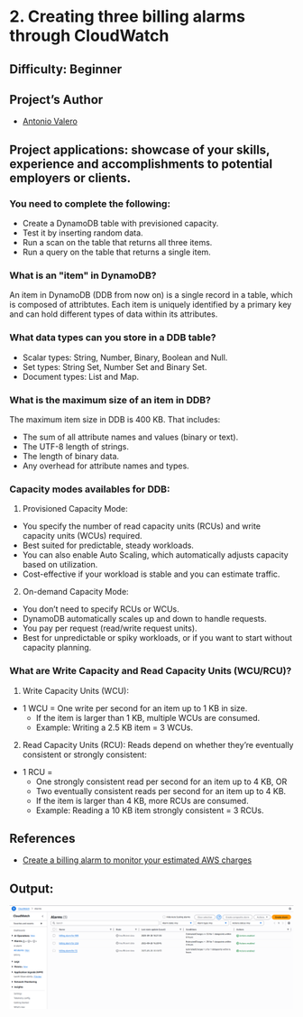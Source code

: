 # 2. Creating three billing alarms through CloudWatch
 
## Difficulty: Beginner

## Project’s Author 
* [Antonio Valero](https://www.linkedin.com/in/avalero89/) 

 
## Project applications: showcase of your skills, experience and accomplishments to potential employers or clients. 
 

### You need to complete the following:

  *   Create a DynamoDB table with previsioned capacity.
  *   Test it by inserting random data.
  *   Run a scan on the table that returns all three items.
  *   Run a query on the table that returns a single item.


### What is an "item" in DynamoDB?
An item in DynamoDB (DDB from now on) is a single record in a table, which is composed of attribtutes. Each item is uniquely identified by a primary key and can hold different types of data within its attributes.

### What data types can you store in a DDB table?
  * Scalar types: String, Number, Binary, Boolean and Null.
  * Set types: String Set, Number Set and Binary Set.
  * Document types: List and Map.  

### What is the maximum size of an item in DDB?
The maximum item size in DDB is 400 KB. That includes:
 * The sum of all attribute names and values (binary or text).
 * The UTF-8 length of strings.
 * The length of binary data.
 * Any overhead for attribute names and types.

### Capacity modes availables for DDB:

1. Provisioned Capacity Mode:
 * You specify the number of read capacity units (RCUs) and write capacity units (WCUs) required.
 * Best suited for predictable, steady workloads.
 * You can also enable Auto Scaling, which automatically adjusts capacity based on utilization.
 * Cost-effective if your workload is stable and you can estimate traffic.

2. On-demand Capacity Mode:
 * You don’t need to specify RCUs or WCUs.
 * DynamoDB automatically scales up and down to handle requests.
 * You pay per request (read/write request units).
 * Best for unpredictable or spiky workloads, or if you want to start without capacity planning.

### What are Write Capacity and Read Capacity Units (WCU/RCU)?

1. Write Capacity Units (WCU):
 *  1 WCU = One write per second for an item up to 1 KB in size.
    * If the item is larger than 1 KB, multiple WCUs are consumed.
     * Example: Writing a 2.5 KB item = 3 WCUs.
    
2. Read Capacity Units (RCU):
Reads depend on whether they’re eventually consistent or strongly consistent:
 * 1 RCU =
   * One strongly consistent read per second for an item up to 4 KB, OR
   * Two eventually consistent reads per second for an item up to 4 KB.
   * If the item is larger than 4 KB, more RCUs are consumed.
   * Example: Reading a 10 KB item strongly consistent = 3 RCUs.





## References 
* [Create a billing alarm to monitor your estimated AWS charges](https://docs.aws.amazon.com/AmazonCloudWatch/latest/monitoring/monitor_estimated_charges_with_cloudwatch.html)
 

## Output:

![Imagen](https://github.com/valerokucloud/aws_portfolio/blob/main/Beginner/1.%20Create%203%20alarms/alarms.PNG)
